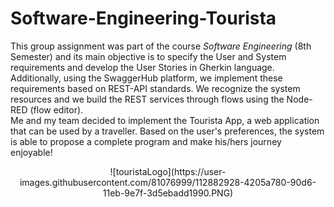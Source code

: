 # Software-Engineering-Tourista

This group assignment was part of the course _Software Engineering_ (8th Semester) and its main objective is to specify the User and System requirements and develop the User Stories in Gherkin language. Additionally, using the SwaggerHub platform, we implement these requirements based on REST-API standards. We recognize the system resources and we build the REST services through flows using the Node-RED (flow editor).\
Me and my team decided to implement the Tourista App, a web application that can be used by a traveller. Based on the user's preferences, the system is able to propose a complete program and make his/hers journey enjoyable! 

<p align="center">
![touristaLogo](https://user-images.githubusercontent.com/81076999/112882928-4205a780-90d6-11eb-9e7f-3d5ebadd1990.PNG)
</p>

  
